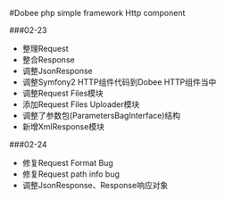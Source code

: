 #Dobee php simple framework Http component

###02-23
* 整理Request
* 整合Response
* 调整JsonResponse
* 调整Symfony2 HTTP组件代码到Dobee HTTP组件当中
* 调整Request Files模块
* 添加Request Files Uploader模块
* 调整了参数包(ParametersBagInterface)结构
* 新增XmlResponse模块

###02-24
* 修复Request Format Bug
* 修复Request path info bug
* 调整JsonResponse、Response响应对象